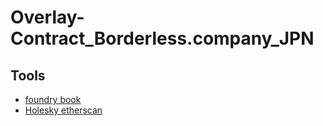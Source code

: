 # Overlay-Contract_Borderless.company_JPN

## Tools

- [foundry book](https://book.getfoundry.sh/)
- [Holesky etherscan](https://holesky.etherscan.io/)
